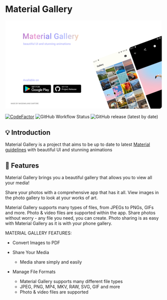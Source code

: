 # Material Gallery

<img src="resources/banner.png">

[![CodeFactor](https://www.codefactor.io/repository/github/msartore/material-gallery/badge)](https://www.codefactor.io/repository/github/msartore/material-gallery) ![GitHub Workflow Status](https://img.shields.io/github/workflow/status/msartore/Material-Gallery/build%20apk) ![GitHub release (latest by date)](https://img.shields.io/github/v/release/msartore/Material-Gallery) 

## 💡 Introduction
Material Gallery is a project that aims to be up to date to latest [Material guidelines](https://m3.material.io/) with beautiful UI and stunning animations

## 🌟 Features

Material Gallery brings you a beautiful gallery that allows you to view all your media!

Share your photos with a comprehensive app that has it all. View images in the photo gallery to look at your works of art.

Material Gallery supports many types of files, from JPEGs to PNGs, GIFs and more. Photo & video files are supported within the app. Share photos without worry - any file you need, you can create. Photo sharing is as easy with Material Gallery as it is with your phone gallery.

MATERIAL GALLERY FEATURES:

- Convert Images to PDF

- Share Your Media
    - Media share simply and easily

- Manage File Formats
    - Material Gallery supports many different file types
    - JPEG, PNG, MP4, MKV, RAW, SVG, GIF and more
    - Photo & video files are supported
